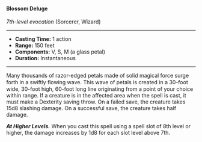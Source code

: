 #### Blossom Deluge
*7th-level evocation* (Sorcerer, Wizard)
___
- **Casting Time:** 1 action
- **Range:** 150 feet
- **Components:** V, S, M (a glass petal)
- **Duration:** Instantaneous
---
Many thousands of razor-edged petals made of solid magical force surge forth in a swiftly ﬂowing wave. This wave of petals is created in a 30-foot wide, 30-foot high, 60-foot long line originating from a point of your choice within range. If a creature is in the affected area when the spell is cast, it must make a Dexterity saving throw. On a failed save, the creature takes 15d8 slashing damage. On a successful save, the creature takes half damage.

***At Higher Levels.*** When you cast this spell using a spell slot of 8th level or higher, the damage increases by 1d8 for each slot level above 7th.

